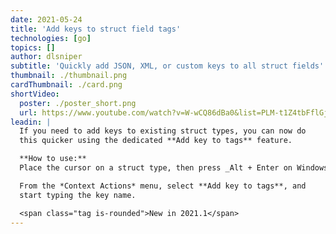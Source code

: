 ```yaml
---
date: 2021-05-24
title: 'Add keys to struct field tags'
technologies: [go]
topics: []
author: dlsniper
subtitle: 'Quickly add JSON, XML, or custom keys to all struct fields'
thumbnail: ./thumbnail.png
cardThumbnail: ./card.png
shortVideo:
  poster: ./poster_short.png
  url: https://www.youtube.com/watch?v=W-wCQ86dBa0&list=PLM-t1Z4tbFflGjn5Qzjjku5J7SX3p-nhY&index=4&t=0s
leadin: |
  If you need to add keys to existing struct types, you can now do
  this quicker using the dedicated **Add key to tags** feature.

  **How to use:**
  Place the cursor on a struct type, then press _Alt + Enter on Windows/Linux_ or _⌥ + ⏎ on macOS_.

  From the *Context Actions* menu, select **Add key to tags**, and 
  start typing the key name. 

  <span class="tag is-rounded">New in 2021.1</span>
---
```

